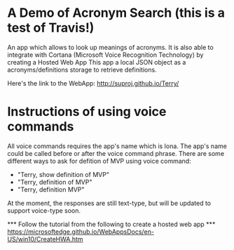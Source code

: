 A Demo of Acronym Search (this is a test of Travis!)
============
An app which allows to look up meanings of acronyms. It is also able to integrate with Cortana (Microsoft Voice Recognition Technology) by creating a Hosted Web App
This app a local JSON object as a acronyms/definitions storage to retrieve definitions.

Here's the link to the WebApp:
http://suproj.github.io/Terry/

Instructions of using voice commands 
=============
All voice commands requires the app's name which is Iona. The app's name could be called before or after the voice command phrase.
There are some different ways to ask for defition of MVP using voice command:
  - "Terry, show definition of MVP"
  - "Terry, definition of MVP"
  - "Terry, definition MVP"

At the moment, the responses are still text-type, but will be updated to support voice-type soon. 

*** Follow the tutorial from the following to create a hosted web app ***
https://microsoftedge.github.io/WebAppsDocs/en-US/win10/CreateHWA.htm




